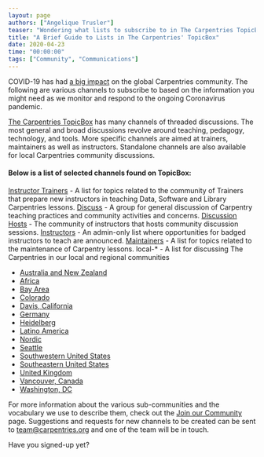 ```yaml
---
layout: page
authors: ["Angelique Trusler"]
teaser: "Wondering what lists to subscribe to in The Carpentries TopicBox? Read this helpful guide by Angelique Trusler "
title: "A Brief Guide to Lists in The Carpentries' TopicBox"
date: 2020-04-23
time: "00:00:00"
tags: ["Community", "Communications"]
---
```


COVID-19 has had [a big impact](https://carpentries.org/blog/2020/03/covid-19-update/) on the global Carpentries community. The following are various channels to subscribe to based on the information you might need as we monitor and respond to the ongoing Coronavirus pandemic.

[The Carpentries TopicBox](https://carpentries.topicbox.com/) has many channels of threaded discussions. The most general and broad discussions revolve around teaching, pedagogy, technology, and tools. More specific channels are aimed at trainers, maintainers as well as instructors. Standalone channels are also available for local Carpentries community discussions. 

#### Below is a list of selected channels found on TopicBox:

[Instructor Trainers](https://carpentries.topicbox.com/groups/trainers) - A list for topics related to the community of Trainers that prepare new instructors in teaching Data, Software and Library Carpentries lessons. 
[Discuss](https://carpentries.topicbox.com/groups/discuss) - A group for general discussion of Carpentry teaching practices and community activities and concerns.
[Discussion Hosts](https://carpentries.topicbox.com/groups/discussion-hosts) - The community of instructors that hosts community discussion sessions.
[Instructors](https://carpentries.topicbox.com/groups/instructors) - An admin-only list where opportunities for badged instructors to teach are announced.
[Maintainers](https://carpentries.topicbox.com/groups/maintainers) - A list for topics related to the maintenance of Carpentry lessons.
local-* - A list for discussing The Carpentries in our local and regional communities
  - [Australia and New Zealand](https://carpentries.topicbox.com/groups/local-aunz) 
  - [Africa](https://carpentries.topicbox.com/groups/local-africa) 
  - [Bay Area](https://carpentries.topicbox.com/groups/local-bayarea)
  - [Colorado](https://carpentries.topicbox.com/groups/local-colorado)
  - [Davis, California](https://carpentries.topicbox.com/groups/local-davis)
  - [Germany](https://carpentries.topicbox.com/groups/local-germany)
  - [Heidelberg](https://carpentries.topicbox.com/groups/local-heidelberg)
  - [Latino America](https://carpentries.topicbox.com/groups/local-latinoamerica) 
  - [Nordic](https://carpentries.topicbox.com/groups/local-nordic) 
  - [Seattle](https://carpentries.topicbox.com/groups/local-seattle)
  - [Southwestern United States](https://carpentries.topicbox.com/groups/local-swusa)
  - [Southeastern United States](https://carpentries.topicbox.com/groups/local-libcarpentry-southeast-u)
  - [United Kingdom](https://carpentries.topicbox.com/groups/local-uk)  
  - [Vancouver, Canada](https://carpentries.topicbox.com/groups/local-vancouver)
  - [Washington, DC](https://carpentries.topicbox.com/groups/local-dc)

For more information about the various sub-communities and the vocabulary we use to describe them, check out the [Join our Community](https://carpentries.org/community) page. Suggestions and requests for new channels to be created  can be sent to [team@carpentries.org](mailto:team@carpentries.org) and one of the team will be in touch.

Have you signed-up yet? 
